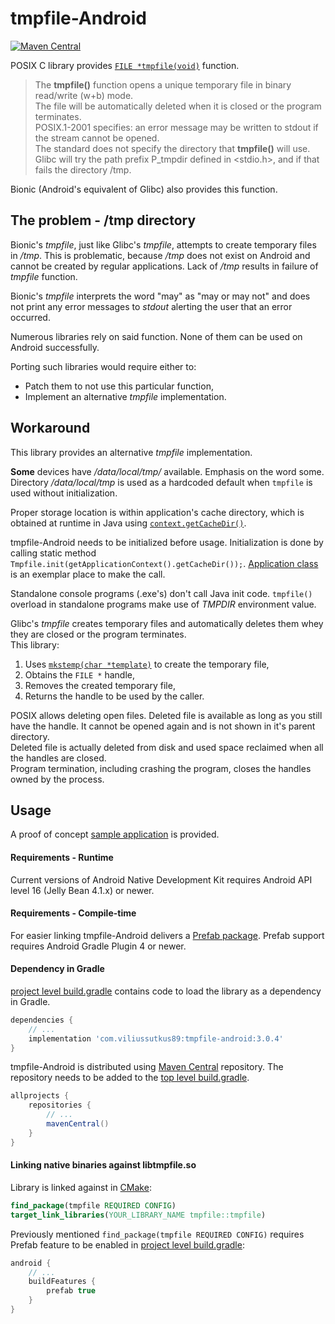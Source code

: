 # tmpfile-Android

[![Maven Central](https://img.shields.io/maven-central/v/com.viliussutkus89/tmpfile-android.svg?label=Maven%20Central)](https://search.maven.org/search?q=g:com.viliussutkus89%20AND%20a:tmpfile-android)

POSIX C library provides [`FILE *tmpfile(void)`](https://linux.die.net/man/3/tmpfile) function.
> The **tmpfile()** function opens a unique temporary file in binary read/write (w+b) mode.  
> The file will be automatically deleted when it is closed or the program terminates.  
> POSIX.1-2001 specifies: an error message may be written to stdout if the stream cannot be opened.  
> The standard does not specify the directory that **tmpfile()** will use.  
> Glibc will try the path prefix P_tmpdir defined in <stdio.h>, and if that fails the directory /tmp.

Bionic (Android's equivalent of Glibc) also provides this function.

## The problem - /tmp directory

Bionic's *tmpfile*, just like Glibc's *tmpfile*, attempts to create temporary files in */tmp*.
This is problematic, because */tmp* does not exist on Android and cannot be created by regular applications.
Lack of */tmp* results in failure of *tmpfile* function.

Bionic's *tmpfile* interprets the word "may" as "may or may not" and does not print any error messages to *stdout* alerting the user that an error occurred.

Numerous libraries rely on said function. None of them can be used on Android successfully.

Porting such libraries would require either to:
* Patch them to not use this particular function,
* Implement an alternative *tmpfile* implementation.

## Workaround

This library provides an alternative *tmpfile* implementation.

**Some** devices have */data/local/tmp/* available. Emphasis on the word some.  
Directory */data/local/tmp* is used as a hardcoded default when `tmpfile` is used without initialization.

Proper storage location is within application's cache directory, which is obtained at runtime in Java using
[`context.getCacheDir()`](https://developer.android.com/reference/android/content/Context.html#getCacheDir()).

tmpfile-Android needs to be initialized before usage. Initialization is done by calling static method `Tmpfile.init(getApplicationContext().getCacheDir());`.
[Application class](/sampleapp/app/src/main/java/com/viliussutkus89/android/tmpfile/sampleapp/MyApplication.java) is an exemplar place to make the call.

Standalone console programs (.exe's) don't call Java init code. `tmpfile()` overload in standalone programs make use of *TMPDIR* environment value.

Glibc's *tmpfile* creates temporary files and automatically deletes them whey they are closed or the program terminates.  
This library:
1) Uses [```mkstemp(char *template)```](https://linux.die.net/man/3/mkstemp) to create the temporary file,
2) Obtains the ```FILE *``` handle,
3) Removes the created temporary file,
4) Returns the handle to be used by the caller.

POSIX allows deleting open files.
Deleted file is available as long as you still have the handle.
It cannot be opened again and is not shown in it's parent directory.  
Deleted file is actually deleted from disk and used space reclaimed when all the handles are closed.  
Program termination, including crashing the program, closes the handles owned by the process.

## Usage

A proof of concept [sample application](sampleapp) is provided.

#### Requirements - Runtime
Current versions of Android Native Development Kit requires Android API level 16 (Jelly Bean 4.1.x) or newer.

#### Requirements - Compile-time
For easier linking tmpfile-Android delivers a [Prefab package](https://developer.android.com/studio/build/native-dependencies).
Prefab support requires Android Gradle Plugin 4 or newer.

#### Dependency in Gradle
[project level build.gradle](sampleapp/app/build.gradle) contains code to load the library as a dependency in Gradle.
```gradle
dependencies {
    // ...
    implementation 'com.viliussutkus89:tmpfile-android:3.0.4'
}
```

tmpfile-Android is distributed using [Maven Central](https://search.maven.org/artifact/com.viliussutkus89/tmpfile-android) repository.
The repository needs to be added to the [top level build.gradle](sampleapp/build.gradle).
```gradle
allprojects {
    repositories {
        // ...
        mavenCentral()
    }
}
```

#### Linking native binaries against libtmpfile.so

Library is linked against in [CMake](sampleapp/app/src/main/cpp/CMakeLists.txt):
```CMake
find_package(tmpfile REQUIRED CONFIG)
target_link_libraries(YOUR_LIBRARY_NAME tmpfile::tmpfile)
```

Previously mentioned `find_package(tmpfile REQUIRED CONFIG)` requires Prefab feature to be enabled in [project level build.gradle](sampleapp/app/build.gradle):
```groovy
android {
    // ...
    buildFeatures {
        prefab true
    }
}
```
